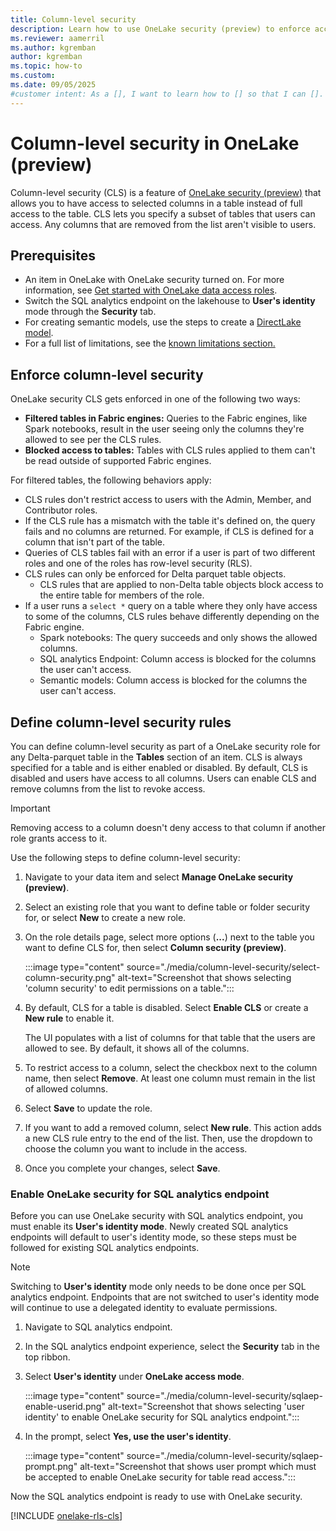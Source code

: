 ```yaml
---
title: Column-level security
description: Learn how to use OneLake security (preview) to enforce access permissions at the column level in OneLake.
ms.reviewer: aamerril
ms.author: kgremban
author: kgremban
ms.topic: how-to
ms.custom:
ms.date: 09/05/2025
#customer intent: As a [], I want to learn how to [] so that I can [].
---
```


# Column-level security in OneLake (preview)

Column-level security (CLS) is a feature of [OneLake security (preview)](get-started-security.md?#onelake-security-preview) that allows you to have access to selected columns in a table instead of full access to the table. CLS lets you specify a subset of tables that users can access. Any columns that are removed from the list aren't visible to users.

## Prerequisites

* An item in OneLake with OneLake security turned on. For more information, see [Get started with OneLake data access roles](get-started-onelake-security.md).
* Switch the SQL analytics endpoint on the lakehouse to **User's identity** mode through the **Security** tab.
* For creating semantic models, use the steps to create a [DirectLake model](../../fundamentals/direct-lake-power-bi-desktop.md).
* For a full list of limitations, see the [known limitations section.](./data-access-control-model.md#onelake-security-limitations)

## Enforce column-level security

OneLake security CLS gets enforced in one of the following two ways:

* **Filtered tables in Fabric engines:** Queries to the Fabric engines, like Spark notebooks, result in the user seeing only the columns they're allowed to see per the CLS rules.
* **Blocked access to tables:** Tables with CLS rules applied to them can't be read outside of supported Fabric engines.

For filtered tables, the following behaviors apply:

* CLS rules don't restrict access to users with the Admin, Member, and Contributor roles.
* If the CLS rule has a mismatch with the table it's defined on, the query fails and no columns are returned. For example, if CLS is defined for a column that isn't part of the table.
* Queries of CLS tables fail with an error if a user is part of two different roles and one of the roles has row-level security (RLS). 
* CLS rules can only be enforced for Delta parquet table objects. 
  * CLS rules that are applied to non-Delta table objects block access to the entire table for members of the role. 
* If a user runs a `select *` query on a table where they only have access to some of the columns, CLS rules behave differently depending on the Fabric engine.
  * Spark notebooks: The query succeeds and only shows the allowed columns.
  * SQL analytics Endpoint: Column access is blocked for the columns the user can't access.
  * Semantic models: Column access is blocked for the columns the user can't access. 

## Define column-level security rules

You can define column-level security as part of a OneLake security role for any Delta-parquet table in the **Tables** section of an item. CLS is always specified for a table and is either enabled or disabled. By default, CLS is disabled and users have access to all columns. Users can enable CLS and remove columns from the list to revoke access.

> [!IMPORTANT]
> Removing access to a column doesn't deny access to that column if another role grants access to it.

Use the following steps to define column-level security:

1. Navigate to your data item and select **Manage OneLake security (preview)**.

1. Select an existing role that you want to define table or folder security for, or select **New** to create a new role.

1. On the role details page, select more options (**...**) next to the table you want to define CLS for, then select **Column security (preview)**. 

   :::image type="content" source="./media/column-level-security/select-column-security.png" alt-text="Screenshot that shows selecting 'column security' to edit permissions on a table.":::

1. By default, CLS for a table is disabled. Select **Enable CLS** or create a **New rule** to enable it. 

   The UI populates with a list of columns for that table that the users are allowed to see. By default, it shows all of the columns. 

1. To restrict access to a column, select the checkbox next to the column name, then select **Remove**. At least one column must remain in the list of allowed columns. 

1. Select **Save** to update the role. 

1. If you want to add a removed column, select **New rule**. This action adds a new CLS rule entry to the end of the list. Then, use the dropdown to choose the column you want to include in the access. 

1. Once you complete your changes, select **Save**.

### Enable OneLake security for SQL analytics endpoint

Before you can use OneLake security with SQL analytics endpoint, you must enable its **User's identity mode**. Newly created SQL analytics endpoints will default to user's identity mode, so these steps must be followed for existing SQL analytics endpoints.

> [!NOTE]
> Switching to **User's identity** mode only needs to be done once per SQL analytics endpoint. Endpoints that are not switched to user's identity mode will continue to use a delegated identity to evaluate permissions.

1. Navigate to SQL analytics endpoint.

1. In the SQL analytics endpoint experience, select the **Security** tab in the top ribbon.

1. Select **User's identity** under **OneLake access mode**.

   :::image type="content" source="./media/column-level-security/sqlaep-enable-userid.png" alt-text="Screenshot that shows selecting 'user identity' to enable OneLake security for SQL analytics endpoint.":::

1. In the prompt, select **Yes, use the user's identity**. 

   :::image type="content" source="./media/column-level-security/sqlaep-prompt.png" alt-text="Screenshot that shows user prompt which must be accepted to enable OneLake security for table read access.":::

Now the SQL analytics endpoint is ready to use with OneLake security.

[!INCLUDE [onelake-rls-cls](../../includes/onelake-rls-cls.md)]
